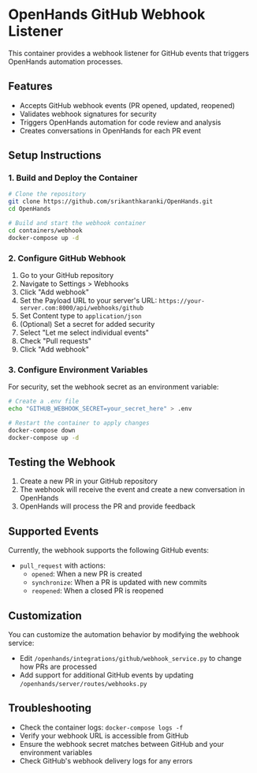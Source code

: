 # OpenHands GitHub Webhook Listener

This container provides a webhook listener for GitHub events that triggers OpenHands automation processes.

## Features

- Accepts GitHub webhook events (PR opened, updated, reopened)
- Validates webhook signatures for security
- Triggers OpenHands automation for code review and analysis
- Creates conversations in OpenHands for each PR event

## Setup Instructions

### 1. Build and Deploy the Container

```bash
# Clone the repository
git clone https://github.com/srikanthkaranki/OpenHands.git
cd OpenHands

# Build and start the webhook container
cd containers/webhook
docker-compose up -d
```

### 2. Configure GitHub Webhook

1. Go to your GitHub repository
2. Navigate to Settings > Webhooks
3. Click "Add webhook"
4. Set the Payload URL to your server's URL: `https://your-server.com:8000/api/webhooks/github`
5. Set Content type to `application/json`
6. (Optional) Set a secret for added security
7. Select "Let me select individual events"
8. Check "Pull requests"
9. Click "Add webhook"

### 3. Configure Environment Variables

For security, set the webhook secret as an environment variable:

```bash
# Create a .env file
echo "GITHUB_WEBHOOK_SECRET=your_secret_here" > .env

# Restart the container to apply changes
docker-compose down
docker-compose up -d
```

## Testing the Webhook

1. Create a new PR in your GitHub repository
2. The webhook will receive the event and create a new conversation in OpenHands
3. OpenHands will process the PR and provide feedback

## Supported Events

Currently, the webhook supports the following GitHub events:

- `pull_request` with actions:
  - `opened`: When a new PR is created
  - `synchronize`: When a PR is updated with new commits
  - `reopened`: When a closed PR is reopened

## Customization

You can customize the automation behavior by modifying the webhook service:

- Edit `/openhands/integrations/github/webhook_service.py` to change how PRs are processed
- Add support for additional GitHub events by updating `/openhands/server/routes/webhooks.py`

## Troubleshooting

- Check the container logs: `docker-compose logs -f`
- Verify your webhook URL is accessible from GitHub
- Ensure the webhook secret matches between GitHub and your environment variables
- Check GitHub's webhook delivery logs for any errors